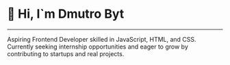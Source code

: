 # 👋 Hi, I`m Dmutro Byt
---
Aspiring Frontend Developer skilled in JavaScript, HTML, and CSS.  
Currently seeking internship opportunities and eager to grow by contributing to startups and real projects.

